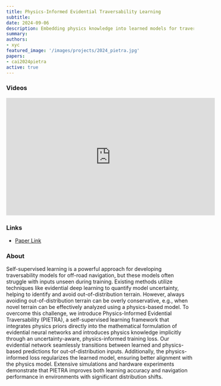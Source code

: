 ```yaml
---
title: Physics-Informed Evidential Traversability Learning
subtitle:
date: 2024-09-06
description: Embedding physics knowledge into learned models for traversing out-of-distribution terrain
summary:
authors:
- xyc
featured_image: '/images/projects/2024_pietra.jpg'
papers:
- cai2024pietra
active: true
---
```


### Videos

<iframe width="560" height="315" src="https://www.youtube.com/embed/OTnNZ96oJRk?si=XVb6hxRNVdu8FzeU" title="YouTube video player" frameborder="0" allow="accelerometer; autoplay; clipboard-write; encrypted-media; gyroscope; picture-in-picture; web-share" referrerpolicy="strict-origin-when-cross-origin" allowfullscreen></iframe>

### Links

* [Paper Link](https://www.arxiv.org/abs/2409.03005)


### About

Self-supervised learning is a powerful approach for developing traversability models for off-road navigation, but these models often struggle with inputs unseen during training. Existing methods utilize techniques like evidential deep learning to quantify model uncertainty, helping to identify and avoid out-of-distribution terrain. However, always avoiding out-of-distribution terrain can be overly conservative, e.g., when novel terrain can be effectively analyzed using a physics-based model. To overcome this challenge, we introduce Physics-Informed Evidential Traversability (PIETRA), a self-supervised learning framework that integrates physics priors directly into the mathematical formulation of evidential neural networks and introduces physics knowledge implicitly through an uncertainty-aware, physics-informed training loss. Our evidential network seamlessly transitions between learned and physics-based predictions for out-of-distribution inputs. Additionally, the physics-informed loss regularizes the learned model, ensuring better alignment with the physics model. Extensive simulations and hardware experiments demonstrate that PIETRA improves both learning accuracy and navigation performance in environments with significant distribution shifts.